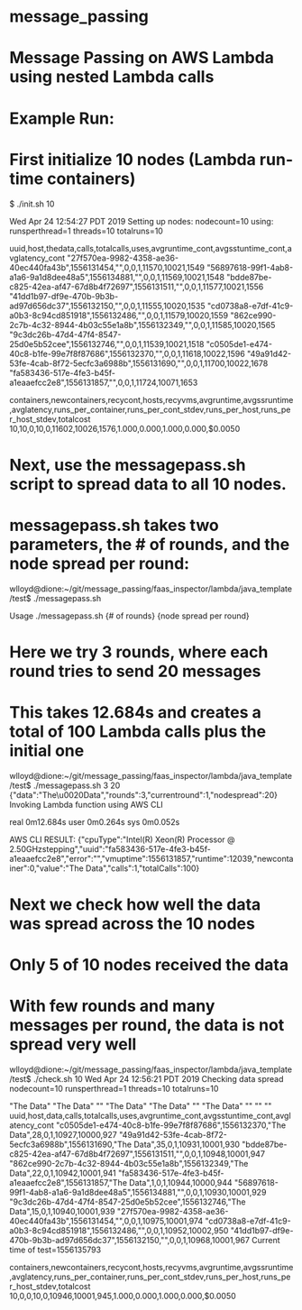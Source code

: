 # message_passing
# Message Passing on AWS Lambda using nested Lambda calls

# Example Run: 

# First initialize 10 nodes (Lambda run-time containers)
$ ./init.sh 10

Wed Apr 24 12:54:27 PDT 2019
Setting up nodes: nodecount=10 using: runsperthread=1 threads=10 totalruns=10

uuid,host,thedata,calls,totalcalls,uses,avgruntime_cont,avgsstuntime_cont,avglatency_cont
"27f570ea-9982-4358-ae36-40ec440fa43b",1556131454,"",0,0,1,11570,10021,1549
"56897618-99f1-4ab8-a1a6-9a1d8dee48a5",1556134881,"",0,0,1,11569,10021,1548
"bdde87be-c825-42ea-af47-67d8b4f72697",1556131511,"",0,0,1,11577,10021,1556
"41dd1b97-df9e-470b-9b3b-ad97d656dc37",1556132150,"",0,0,1,11555,10020,1535
"cd0738a8-e7df-41c9-a0b3-8c94cd851918",1556132486,"",0,0,1,11579,10020,1559
"862ce990-2c7b-4c32-8944-4b03c55e1a8b",1556132349,"",0,0,1,11585,10020,1565
"9c3dc26b-47d4-47f4-8547-25d0e5b52cee",1556132746,"",0,0,1,11539,10021,1518
"c0505de1-e474-40c8-b1fe-99e7f8f87686",1556132370,"",0,0,1,11618,10022,1596
"49a91d42-53fe-4cab-8f72-5ecfc3a6988b",1556131690,"",0,0,1,11700,10022,1678
"fa583436-517e-4fe3-b45f-a1eaaefcc2e8",1556131857,"",0,0,1,11724,10071,1653

containers,newcontainers,recycont,hosts,recyvms,avgruntime,avgssruntime,avglatency,runs_per_container,runs_per_cont_stdev,runs_per_host,runs_per_host_stdev,totalcost
10,10,0,10,0,11602,10026,1576,1.000,0.000,1.000,0.000,$0.0050

# Next, use the messagepass.sh script to spread data to all 10 nodes.
# messagepass.sh takes two parameters, the # of rounds, and the node spread per round:

wlloyd@dione:~/git/message_passing/faas_inspector/lambda/java_template/test$ ./messagepass.sh 

Usage ./messagepass.sh {# of rounds} {node spread per round}

# Here we try 3 rounds, where each round tries to send 20 messages
# This takes 12.684s and creates a total of 100 Lambda calls plus the initial one

wlloyd@dione:~/git/message_passing/faas_inspector/lambda/java_template/test$ ./messagepass.sh 3 20
{"data":"The\u0020Data","rounds":3,"currentround":1,"nodespread":20}
Invoking Lambda function using AWS CLI

real	0m12.684s
user	0m0.264s
sys	0m0.052s

AWS CLI RESULT:
{"cpuType":"Intel(R) Xeon(R) Processor @ 2.50GHzstepping","uuid":"fa583436-517e-4fe3-b45f-a1eaaefcc2e8","error":"","vmuptime":1556131857,"runtime":12039,"newcontainer":0,"value":"The Data","calls":1,"totalCalls":100}

# Next we check how well the data was spread across the 10 nodes
# Only 5 of 10 nodes received the data
# With few rounds and many messages per round, the data is not spread very well

wlloyd@dione:~/git/message_passing/faas_inspector/lambda/java_template/test$ ./check.sh 10
Wed Apr 24 12:56:21 PDT 2019
Checking data spread nodecount=10 runsperthread=1 threads=10 totalruns=10

"The Data"
"The Data"
""
"The Data"
"The Data"
""
"The Data"
""
""
""
uuid,host,data,calls,totalcalls,uses,avgruntime_cont,avgsstuntime_cont,avglatency_cont
"c0505de1-e474-40c8-b1fe-99e7f8f87686",1556132370,"The Data",28,0,1,10927,10000,927
"49a91d42-53fe-4cab-8f72-5ecfc3a6988b",1556131690,"The Data",35,0,1,10931,10001,930
"bdde87be-c825-42ea-af47-67d8b4f72697",1556131511,"",0,0,1,10948,10001,947
"862ce990-2c7b-4c32-8944-4b03c55e1a8b",1556132349,"The Data",22,0,1,10942,10001,941
"fa583436-517e-4fe3-b45f-a1eaaefcc2e8",1556131857,"The Data",1,0,1,10944,10000,944
"56897618-99f1-4ab8-a1a6-9a1d8dee48a5",1556134881,"",0,0,1,10930,10001,929
"9c3dc26b-47d4-47f4-8547-25d0e5b52cee",1556132746,"The Data",15,0,1,10940,10001,939
"27f570ea-9982-4358-ae36-40ec440fa43b",1556131454,"",0,0,1,10975,10001,974
"cd0738a8-e7df-41c9-a0b3-8c94cd851918",1556132486,"",0,0,1,10952,10002,950
"41dd1b97-df9e-470b-9b3b-ad97d656dc37",1556132150,"",0,0,1,10968,10001,967
Current time of test=1556135793

containers,newcontainers,recycont,hosts,recyvms,avgruntime,avgssruntime,avglatency,runs_per_container,runs_per_cont_stdev,runs_per_host,runs_per_host_stdev,totalcost
10,0,0,10,0,10946,10001,945,1.000,0.000,1.000,0.000,$0.0050

